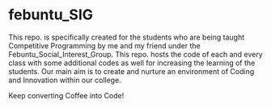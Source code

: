 # febuntu_SIG
This repo. is specifically created for the students who are being taught Competitive Programming by me and my friend under the Febuntu_Social_Interest_Group. This repo. hosts the code of each and every class with some additional codes as well for increasing the learning of the students. Our main aim is to create and nurture an environment of Coding and Innovation within our college.

Keep converting Coffee into Code!

